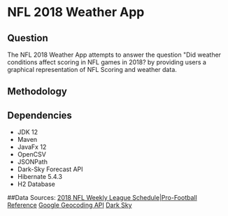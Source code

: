 # NFL 2018 Weather App

## Question
The NFL 2018 Weather App attempts to answer the question "Did weather conditions affect scoring in NFL games in 2018? by
providing users a graphical representation of NFL Scoring and weather data.

## Methodology

## Dependencies
* JDK 12
* Maven
* JavaFx 12
* OpenCSV
* JSONPath
* Dark-Sky Forecast API
* Hibernate 5.4.3
* H2 Database


##Data Sources:
[2018 NFL Weekly League Schedule|Pro-Football Reference](https://www.pro-football-reference.com/years/2018/games.htm)
[Google Geocoding API](https://developers.google.com/maps/documentation/geocoding/start?utm_source=google&utm_medium=cpc&utm_campaign=FY18-Q2-global-demandgen-paidsearchonnetworkhouseads-cs-maps_contactsal_saf&utm_content=text-ad-none-none-DEV_c-CRE_315916117598-ADGP_Hybrid+%7C+AW+SEM+%7C+BKWS+~+Google+Maps+Geocoding+API-KWID_43700039136946117-kwd-300650646186-userloc_9014241&utm_term=KW_google%20geocoding%20api-ST_google+geocoding+api&gclid=CN2w8uHzv-MCFWGlZQodAO4Bww)
[Dark Sky](https://darksky.net/dev)
